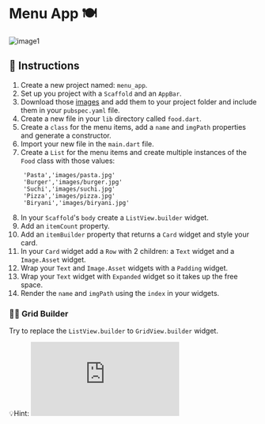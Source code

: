 # Menu App 🍽️

![image1](https://user-images.githubusercontent.com/84308096/159009202-d2eb6e65-ee78-4153-bb82-c20787b82a49.png)

## 🍋 Instructions

1. Create a new project named: `menu_app`.
2. Set up you project with a `Scaffold` and an `AppBar`.
3. Download those [images](https://github.com/JoinCODED/Task-Flutter-Menu-App/tree/main/assets/images) and add them to your project folder and include them in your `pubspec.yaml` file.
4. Create a new file in your `lib` directory called `food.dart`.
5. Create a `class` for the menu items, add a `name` and `imgPath` properties and generate a constructor.
6. Import your new file in the `main.dart` file.
7. Create a `List` for the menu items and create multiple instances of the `Food` class with those values:

```
    'Pasta','images/pasta.jpg'
    'Burger','images/burger.jpg'
    'Suchi','images/suchi.jpg'
    'Pizza','images/pizza.jpg'
    'Biryani','images/biryani.jpg'
```

8. In your `Scaffold`'s `body` create a `ListView.builder` widget.
9. Add an `itemCount` property.
10. Add an `itemBuilder` property that returns a `Card` widget and style your card.
11. In your `Card` widget add a `Row` with 2 children: a `Text` widget and a `Image.Asset` widget.
12. Wrap your `Text` and `Image.Asset` widgets with a `Padding` widget.
13. Wrap your `Text` widget with `Expanded` widget so it takes up the free space.
14. Render the `name` and `imgPath` using the `index` in your widgets.

### 🤼‍♂️ Grid Builder

Try to replace the `ListView.builder` to `GridView.builder` widget.

💡Hint: ![docs](https://api.flutter.dev/flutter/widgets/GridView/GridView.builder.html)
